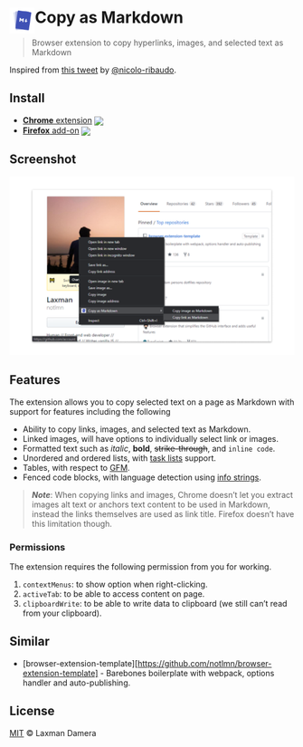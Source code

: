 # <img src="source/copy-as-markdown.png" width="45" align="left"> Copy as Markdown

> Browser extension to copy hyperlinks, images, and selected text as Markdown

Inspired from [this tweet](https://twitter.com/NicoloRibaudo/status/1143521181196345346) by [@nicolo-ribaudo](https://github.com/nicolo-ribaudo).


## Install

- [**Chrome** extension][link-cws] [<img valign="middle" src="https://img.shields.io/chrome-web-store/v/nlaionblcaejecbkcillglodmmfhjhfi.svg?label=%20">][link-cws]
- [**Firefox** add-on][link-amo] [<img valign="middle" src="https://img.shields.io/amo/v/cpy-as-md.svg?label=%20">][link-amo]


## Screenshot

![Copy as Markdown](media/screenshot-1280x800.png)


## Features

The extension allows you to copy selected text on a page as Markdown with support for features including the following

- Ability to copy links, images, and selected text as Markdown.
- Linked images, will have options to individually select link or images.
- Formatted text such as _italic_, **bold**, ~~strike-through~~, and `inline code`.
- Unordered and ordered lists, with [task lists](https://github.github.com/gfm/#task-list-items-extension-) support.
- Tables, with respect to [GFM](https://github.github.com/gfm/#tables-extension-).
- Fenced code blocks, with language detection using [info strings](https://github.github.com/gfm/#example-112).

> **_Note_**: When copying links and images, Chrome doesn’t let you extract images alt text or anchors text content to be used in Markdown, instead the links themselves are used as link title. Firefox doesn’t have this limitation though.


### Permissions

The extension requires the following permission from you for working.

1. `contextMenus`: to show option when right-clicking.
1. `activeTab`: to be able to access content on page.
1. `clipboardWrite`: to be able to write data to clipboard (we still can’t read from your clipboard).


## Similar

- [browser-extension-template][https://github.com/notlmn/browser-extension-template] - Barebones boilerplate with webpack, options handler and auto-publishing.


## License

[MIT](license) &copy; Laxman Damera


[link-amo]: https://addons.mozilla.org/en-US/firefox/addon/cpy-as-md/
[link-cws]: https://chrome.google.com/webstore/detail/copy-as-markdown/nlaionblcaejecbkcillglodmmfhjhfi/
